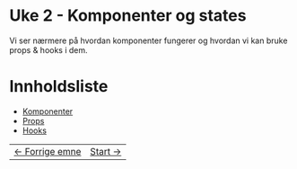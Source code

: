 # Uke 2 - Komponenter og states
Vi ser nærmere på hvordan komponenter fungerer og hvordan vi kan bruke props & hooks i dem.

# Innholdsliste
- [Komponenter](./1_components.md)
- [Props](./2_props.md)
- [Hooks](./3_hooks.md)

<table width="100%">
  <tr>
    <td><a href="../week_1/README.md">← Forrige emne</a></td>
    <td align="right"><a href="1_components.md">Start →</a></td>
  </tr>
</table>